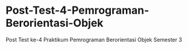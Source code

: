 # Post-Test-4-Pemrograman-Berorientasi-Objek
Post Test ke-4 Praktikum Pemrograman Berorientasi Objek Semester 3
